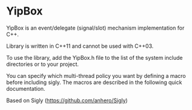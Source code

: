 # YipBox

YipBox is an event/delegate (signal/slot) mechanism implementation for C++.

Library is written in C++11 and cannot be used with C++03.

To use the library, add the YipBox.h file to the list of the system include
directories or to your project.

You can specify which multi-thread policy you want by defining a macro before
including sigly. The macros are described in the following quick
documentation.

Based on Sigly (https://github.com/anhero/Sigly)

